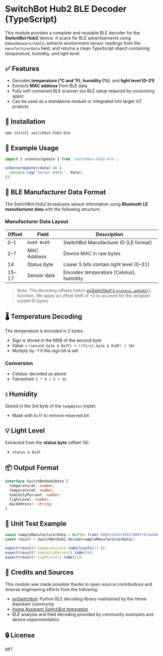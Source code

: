 # SwitchBot Hub2 BLE Decoder (TypeScript)

This module provides a complete and reusable BLE decoder for the **SwitchBot Hub2** device. It scans for BLE advertisements using `@abandonware/noble`, extracts environment sensor readings from the `manufacturerData` field, and returns a clean TypeScript object containing temperature, humidity, and light level.

## ✅ Features

- Decodes **temperature (°C and °F)**, **humidity (%)**, and **light level (0–31)**
- Extracts **MAC address** from BLE data
- Fully self-contained BLE scanner (no BLE setup required by consuming apps)
- Can be used as a standalone module or integrated into larger IoT projects

## 🚀 Installation

```bash
npm install switchbot-hub2-ble
```

## 🧪 Example Usage

```ts
import { onSensorUpdate } from 'switchbot-hub2-ble';

onSensorUpdate((data) => {
  console.log('Sensor Data:', data);
});
```

## 🧬 BLE Manufacturer Data Format

The SwitchBot Hub2 broadcasts sensor information using **Bluetooth LE manufacturer data** with the following structure:

### Manufacturer Data Layout

| Offset | Field        | Description                                      |
|--------|--------------|--------------------------------------------------|
| 0–1    | `0x69 0x09`  | SwitchBot Manufacturer ID (LE format)            |
| 2–7    | MAC Address  | Device MAC in raw bytes                          |
| 14     | Status byte  | Lower 5 bits contain light level (0–31)          |
| 15–17  | Sensor data  | Encodes temperature (Celsius), humidity          |

> Note: The decoding offsets match [pySwitchbot's `process_wohub2()`](https://github.com/sblibs/pySwitchbot/blob/master/switchbot/adv_parsers/hub2.py) function. We apply an offset shift of +2 to account for the stripped `0x6909` ID bytes.

## 🌡️ Temperature Decoding

The temperature is encoded in 2 bytes:

- Sign is stored in the MSB of the second byte
- Value = `(second_byte & 0x7F) + ((first_byte & 0x0F) / 10)`
- Multiply by -1 if the sign bit is set

### Conversion

- Celsius: decoded as above
- Fahrenheit: `C * 9 / 5 + 32`

## 💧 Humidity

Stored in the 3rd byte of the `tempBytes` triplet:

- Mask with `0x7F` to remove reserved bit

## 💡 Light Level

Extracted from the **status byte** (offset 14):

- `status & 0x1F`

## 📦 Output Format

```ts
interface SwitchBotHub2Data {
  temperatureC: number;
  temperatureF: number;
  humidityPercent: number;
  lightLevel: number;
  macAddress?: string;
}
```

## 🧪 Unit Test Example

```ts
const sampleManufacturerData = Buffer.from('6909c9165c55517800ff67ee84b98a048eab00', 'hex');
const result = SwitchBotHub2.decode(sampleManufacturerData);

expect(result?.temperatureC).toBeCloseTo(17.8);
expect(result?.humidityPercent).toBe(44);
expect(result?.lightLevel).toBe(12);
```

## 🙏 Credits and Sources

This module was made possible thanks to open-source contributions and reverse engineering efforts from the following:

- [pySwitchbot](https://github.com/sblibs/pySwitchbot): Python BLE decoding library maintained by the Home Assistant community
- [Home Assistant SwitchBot Integration](https://github.com/home-assistant/core/tree/dev/homeassistant/components/switchbot)
- BLE analysis and field decoding provided by community examples and device experimentation

## 🔒 License

MIT
